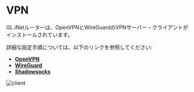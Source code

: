 # VPN

GL.iNetルーターは、OpenVPNとWireGuardのVPNサーバー・クライアントがインストールされています。

詳細な設定手順については、以下のリンクを参照してください:

- [**OpenVPN**](https://docs.gl-inet.com/jp/3/app/openvpn/)
- [**WireGuard**](https://docs.gl-inet.com/jp/3/app/wireguard/)
- [**Shadowsocks**](https://docs.gl-inet.com/jp/3/app/ss/)

![client](https://static.gl-inet.com/docs/jp/3/setup/mini_router/vpn/vpn.png)



